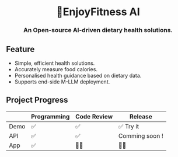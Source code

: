 <h1 align="center">🥦EnjoyFitness AI</h1>
<h3 align="center">An Open-source AI-driven dietary health solutions.</h3>



## Feature

- Simple, efficient health solutions.
- Accurately measure food calories.
- Personalised health guidance based on dietary data.
- Supports end-side M-LLM deployment.



## Project Progress

|      | Programming | Code Review | Release        |
| ---- | ----------- | ----------- | -------------- |
| Demo | ✅           | ✅           | ✅ Try it   |
| API  | ✅           | ✅           | Comming soon ! |
| App  | ✅           | 👨‍💻          | 👨‍💻             |

